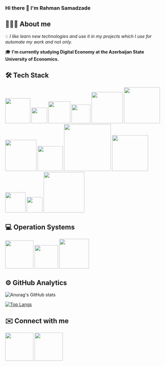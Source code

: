 ### Hi there 👋 I'm Rahman Samadzade

## 👨🏻‍💻 About me

💡 _I like learn new technologies and use it in my projects which I use for automate my work and not only._

🎓 **I'm currently studying Digital Economy at the Azerbaijan State University of Economics.**

## 🛠 Tech Stack
<img src="https://img.shields.io/badge/Python-3776AB?style=for-the-badge&logo=python&logoColor=white" width="80"/> <img src="https://img.shields.io/badge/Go-00ADD8?style=for-the-badge&logo=go&logoColor=white" width="50"/> <img src="https://img.shields.io/badge/HTML5-E34F26?style=for-the-badge&logo=html5&logoColor=white" width="70"/>  <img src="https://img.shields.io/badge/CSS3-1572B6?style=for-the-badge&logo=css3&logoColor=white" width="60"/> <img src="https://img.shields.io/badge/PowerShell-5391FE?style=for-the-badge&logo=PowerShell&logoColor=white" width="100"/> <img src="https://img.shields.io/badge/Shell_Script-121011?style=for-the-badge&logo=gnu-bash&logoColor=white" width="115"> <img src="https://img.shields.io/badge/Markdown-000000?style=for-the-badge&logo=markdown&logoColor=white" width="100"/> <img src="https://img.shields.io/badge/Heroku-430098?style=for-the-badge&logo=heroku&logoColor=white" width="80"/> <img src="https://img.shields.io/badge/Visual_Studio_Code-0078D4?style=for-the-badge&logo=visual%20studio%20code&logoColor=white" width="150"/> <img src="https://img.shields.io/badge/sublime_text-%23575757.svg?&style=for-the-badge&logo=sublime-text&logoColor=important" width="115"/> <img src="https://img.shields.io/badge/Node.js-43853D?style=for-the-badge&logo=node-dot-js&logoColor=white" width="65"/> <img src="https://img.shields.io/badge/Git-F05032?style=for-the-badge&logo=git&logoColor=white" width="50"/>
<img src="https://img.shields.io/badge/Adobe%20Photoshop-31A8FF?style=for-the-badge&logo=Adobe%20Photoshop&logoColor=black" width="130"/>
   
## 💻 Operation Systems
<img src="https://img.shields.io/badge/Windows-0078D6?style=for-the-badge&logo=windows&logoColor=white" width="90"/> <img src="https://img.shields.io/badge/Ubuntu-E95420?style=for-the-badge&logo=ubuntu&logoColor=white" width="75"/> <img src="https://img.shields.io/badge/Kali_Linux-557C94?style=for-the-badge&logo=kali-linux&logoColor=white" width="95"/>
  


## ⚙️ GitHub Analytics
![Anurag's GitHub stats](https://github-readme-stats.vercel.app/api?username=capwan&&show_icons=true&theme=tokyonight)

[![Top Langs](https://github-readme-stats.vercel.app/api/top-langs/?username=capwan&layout=compact&langs_count=8&theme=tokyonight)](https://github.com/capwan/github-readme-stats)



## ✉️ Connect with me

[<img src="https://img.shields.io/badge/LinkedIn-0077B5?style=for-the-badge&logo=linkedin&logoColor=white" width="90"/>](https://www.linkedin.com/in/rsamedzade)
[<img src="https://img.shields.io/badge/Telegram-2CA5E0?style=for-the-badge&logo=telegram&logoColor=white" width="90"/>](https://t.me/capwan)


<!--
**capwan/capwan** is a ✨ _special_ ✨ repository because its `README.md` (this file) appears on your GitHub profile.

Here are some ideas to get you started:

- 🔭 I’m currently working on ...
- 🌱 I’m currently learning ...
- 👯 I’m looking to collaborate on ...
- 🤔 I’m looking for help with ...
- 💬 Ask me about ...
- 📫 How to reach me: ...
- 😄 Pronouns: ...
- ⚡ Fun fact: ...











-->

